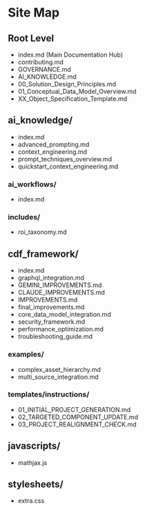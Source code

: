 # Site Map

## Root Level

- index.md (Main Documentation Hub)
- contributing.md
- GOVERNANCE.md
- AI_KNOWLEDGE.md
- 00_Solution_Design_Principles.md
- 01_Conceptual_Data_Model_Overview.md
- XX_Object_Specification_Template.md

## ai_knowledge/

- index.md
- advanced_prompting.md
- context_engineering.md
- prompt_techniques_overview.md
- quickstart_context_engineering.md

### ai_workflows/

- index.md

### includes/

- roi_taxonomy.md

## cdf_framework/

- index.md
- graphql_integration.md
- GEMINI_IMPROVEMENTS.md
- CLAUDE_IMPROVEMENTS.md
- IMPROVEMENTS.md
- final_improvements.md
- core_data_model_integration.md
- security_framework.md
- performance_optimization.md
- troubleshooting_guide.md

### examples/

- complex_asset_hierarchy.md
- multi_source_integration.md

### templates/instructions/

- 01_INITIAL_PROJECT_GENERATION.md
- 02_TARGETED_COMPONENT_UPDATE.md
- 03_PROJECT_REALIGNMENT_CHECK.md

## javascripts/

- mathjax.js

## stylesheets/

- extra.css
